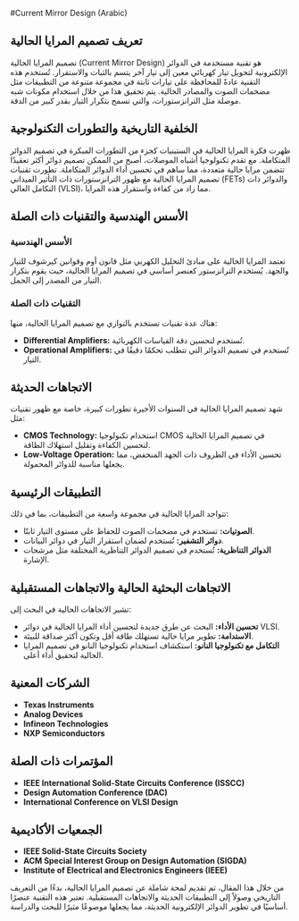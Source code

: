 #Current Mirror Design (Arabic)

## تعريف تصميم المرايا الحالية

تصميم المرايا الحالية (Current Mirror Design) هو تقنية مستخدمة في الدوائر الإلكترونية لتحويل تيار كهربائي معين إلى تيار آخر يتسم بالثبات والاستقرار. تُستخدم هذه التقنية عادةً للمحافظة على تيارات ثابتة في مجموعة متنوعة من التطبيقات مثل مضخمات الصوت والمصادر الحالية. يتم تحقيق هذا من خلال استخدام مكونات شبه موصلة مثل الترانزستورات، والتي تسمح بتكرار التيار بقدر كبير من الدقة.

## الخلفية التاريخية والتطورات التكنولوجية

ظهرت فكرة المرايا الحالية في الستينيات كجزء من التطورات المبكرة في تصميم الدوائر المتكاملة. مع تقدم تكنولوجيا أشباه الموصلات، أصبح من الممكن تصميم دوائر أكثر تعقيدًا تتضمن مرايا حالية متعددة، مما ساهم في تحسين أداء الدوائر المتكاملة. 
تطورت تقنيات تصميم المرايا الحالية مع ظهور الترانزستورات ذات التأثير الميداني (FETs) والدوائر ذات التكامل العالي (VLSI)، مما زاد من كفاءة واستقرار هذه المرايا.

## الأسس الهندسية والتقنيات ذات الصلة

###  الأسس الهندسية

تعتمد المرايا الحالية على مبادئ التحليل الكهربي مثل قانون أوم وقوانين كيرشوف للتيار والجهد. يُستخدم الترانزستور كعنصر أساسي في تصميم المرايا الحالية، حيث يقوم بتكرار التيار من المصدر إلى الحمل.

### التقنيات ذات الصلة

هناك عدة تقنيات تستخدم بالتوازي مع تصميم المرايا الحالية، منها:

- **Differential Amplifiers:** تُستخدم لتحسين دقة القياسات الكهربائية.
- **Operational Amplifiers:** تُستخدم في تصميم الدوائر التي تتطلب تحكمًا دقيقًا في التيار.

## الاتجاهات الحديثة

شهد تصميم المرايا الحالية في السنوات الأخيرة تطورات كبيرة، خاصة مع ظهور تقنيات مثل:

- **CMOS Technology:** استخدام تكنولوجيا CMOS في تصميم المرايا الحالية لتحسين الكفاءة وتقليل استهلاك الطاقة.
- **Low-Voltage Operation:** تحسين الأداء في الظروف ذات الجهد المنخفض، مما يجعلها مناسبة للدوائر المحمولة.

## التطبيقات الرئيسية

تتواجد المرايا الحالية في مجموعة واسعة من التطبيقات، بما في ذلك:

- **الصوتيات:** تستخدم في مضخمات الصوت للحفاظ على مستوى التيار ثابتًا.
- **دوائر التشفير:** تُستخدم لضمان استقرار التيار في دوائر البيانات.
- **الدوائر التناظرية:** تُستخدم في تصميم الدوائر التناظرية المختلفة مثل مرشحات الإشارة.

## الاتجاهات البحثية الحالية والاتجاهات المستقبلية

تشير الاتجاهات الحالية في البحث إلى:

- **تحسين الأداء:** البحث عن طرق جديدة لتحسين أداء المرايا الحالية في دوائر VLSI.
- **الاستدامة:** تطوير مرايا حالية تستهلك طاقة أقل وتكون أكثر صداقة للبيئة.
- **التكامل مع تكنولوجيا النانو:** استكشاف استخدام تكنولوجيا النانو في تصميم المرايا الحالية لتحقيق أداء أعلى.

## الشركات المعنية

- **Texas Instruments**
- **Analog Devices**
- **Infineon Technologies**
- **NXP Semiconductors**

## المؤتمرات ذات الصلة

- **IEEE International Solid-State Circuits Conference (ISSCC)**
- **Design Automation Conference (DAC)**
- **International Conference on VLSI Design**

## الجمعيات الأكاديمية

- **IEEE Solid-State Circuits Society**
- **ACM Special Interest Group on Design Automation (SIGDA)**
- **Institute of Electrical and Electronics Engineers (IEEE)**

من خلال هذا المقال، تم تقديم لمحة شاملة عن تصميم المرايا الحالية، بدءًا من التعريف التاريخي وصولاً إلى التطبيقات الحديثة والاتجاهات المستقبلية. تعتبر هذه التقنية عنصرًا أساسيًا في تطوير الدوائر الإلكترونية الحديثة، مما يجعلها موضوعًا مثيرًا للبحث والدراسة.